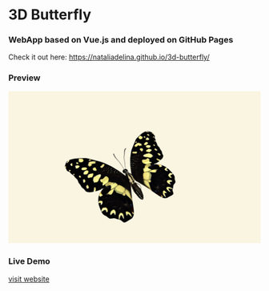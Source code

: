 # 3D Butterfly

### WebApp based on Vue.js and deployed on GitHub Pages

Check it out here: https://nataliadelina.github.io/3d-butterfly/

### Preview

![screenshot](./src/assets/img/screenshot-butterfly.png)


### Live Demo

[visit website](https://nataliadelina.github.io/3d-butterfly/)
